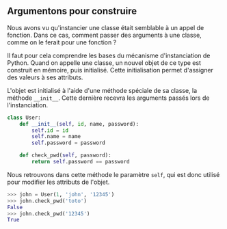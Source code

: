## Argumentons pour construire

Nous avons vu qu'instancier une classe était semblable à un appel de fonction.
Dans ce cas, comment passer des arguments à une classe, comme on le ferait pour une fonction ?

Il faut pour cela comprendre les bases du mécanisme d'instanciation de Python.
Quand on appelle une classe, un nouvel objet de ce type est construit en mémoire, puis initialisé. Cette initialisation permet d'assigner des valeurs à ses attributs.

L'objet est initialisé à l'aide d'une méthode spéciale de sa classe, la méthode `__init__`. Cette dernière recevra les arguments passés lors de l'instanciation.

```python
class User:
    def __init__(self, id, name, password):
        self.id = id
        self.name = name
        self.password = password

    def check_pwd(self, password):
        return self.password == password
```

Nous retrouvons dans cette méthode le paramètre `self`, qui est donc utilisé pour modifier les attributs de l'objet.

```python
>>> john = User(1, 'john', '12345')
>>> john.check_pwd('toto')
False
>>> john.check_pwd('12345')
True
```
